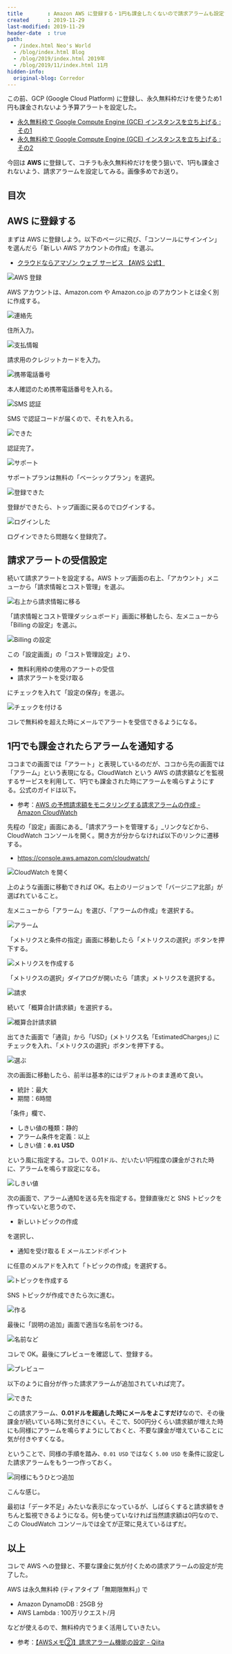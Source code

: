 ```yaml
---
title        : Amazon AWS に登録する・1円も課金したくないので請求アラームも設定する
created      : 2019-11-29
last-modified: 2019-11-29
header-date  : true
path:
  - /index.html Neo's World
  - /blog/index.html Blog
  - /blog/2019/index.html 2019年
  - /blog/2019/11/index.html 11月
hidden-info:
  original-blog: Corredor
---
```


この前、GCP (Google Cloud Platform) に登録し、永久無料枠だけを使うため1円も課金されないよう予算アラートを設定した。

- [永久無料枠で Google Compute Engine (GCE) インスタンスを立ち上げる : その1](/blog/2019/08/01-01.html)
- [永久無料枠で Google Compute Engine (GCE) インスタンスを立ち上げる : その2](/blog/2019/08/02-01.html)

今回は **AWS** に登録して、コチラも永久無料枠だけを使う狙いで、1円も課金されないよう、請求アラームを設定してみる。画像多めでお送り。

## 目次

## AWS に登録する

まずは AWS に登録しよう。以下のページに飛び、「コンソールにサインイン」を選んだら「新しい AWS アカウントの作成」を選ぶ。

- [クラウドならアマゾン ウェブ サービス 【AWS 公式】](https://aws.amazon.com/jp/)

![AWS 登録](29-01-01.png)

AWS アカウントは、Amazon.com や Amazon.co.jp のアカウントとは全く別に作成する。

![連絡先](29-01-02.png)

住所入力。

![支払情報](29-01-03.png)

請求用のクレジットカードを入力。

![携帯電話番号](29-01-04.png)

本人確認のため携帯電話番号を入れる。

![SMS 認証](29-01-05.png)

SMS で認証コードが届くので、それを入れる。

![できた](29-01-06.png)

認証完了。

![サポート](29-01-07.png)

サポートプランは無料の「ベーシックプラン」を選択。

![登録できた](29-01-08.png)

登録ができたら、トップ画面に戻るのでログインする。

![ログインした](29-01-09.png)

ログインできたら問題なく登録完了。

## 請求アラートの受信設定

続いて請求アラートを設定する。AWS トップ画面の右上、「アカウント」メニューから「請求情報とコスト管理」を選ぶ。

![右上から請求情報に移る](29-01-10.png)

「請求情報とコスト管理ダッシュボード」画面に移動したら、左メニューから「Billing の設定」を選ぶ。

![Billing の設定](29-01-11.png)

この「設定画面」の「コスト管理設定」より、

- 無料利用枠の使用のアラートの受信
- 請求アラートを受け取る

にチェックを入れて「設定の保存」を選ぶ。

![チェックを付ける](29-01-12.png)

コレで無料枠を超えた時にメールでアラートを受信できるようになる。

## 1円でも課金されたらアラームを通知する

ココまでの画面では「アラート」と表現しているのだが、ココから先の画面では「アラーム」という表現になる。CloudWatch という AWS の請求額などを監視するサービスを利用して、1円でも課金された時にアラームを鳴らすようにする。公式のガイドは以下。

- 参考：[AWS の予想請求額をモニタリングする請求アラームの作成 - Amazon CloudWatch](https://docs.aws.amazon.com/ja_jp/AmazonCloudWatch/latest/monitoring/monitor_estimated_charges_with_cloudwatch.html)

先程の「設定」画面にある_「請求アラートを管理する」_リンクなどから、CloudWatch コンソールを開く。開き方が分からなければ以下のリンクに遷移する。

- <https://console.aws.amazon.com/cloudwatch/>

![CloudWatch を開く](29-01-13.png)

上のような画面に移動できれば OK。右上のリージョンで「バージニア北部」が選ばれていること。

左メニューから「アラーム」を選び、「アラームの作成」を選択する。

![アラーム](29-01-14.png)

「メトリクスと条件の指定」画面に移動したら「メトリクスの選択」ボタンを押下する。

![メトリクスを作成する](29-01-15.png)

「メトリクスの選択」ダイアログが開いたら「請求」メトリクスを選択する。

![請求](29-01-16.png)

続いて「概算合計請求額」を選択する。

![概算合計請求額](29-01-17.png)

出てきた画面で「通貨」から「USD」(メトリクス名「EstimatedCharges」) にチェックを入れ、「メトリクスの選択」ボタンを押下する。

![選ぶ](29-01-18.png)

次の画面に移動したら、前半は基本的にはデフォルトのまま進めて良い。

- 統計：最大
- 期間：6時間

「条件」欄で、

- しきい値の種類：静的
- アラーム条件を定義：以上
- しきい値：**`0.01` USD**

という風に指定する。コレで、0.01ドル、だいたい1円程度の課金がされた時に、アラームを鳴らす設定になる。

![しきい値](29-01-19.png)

次の画面で、アラーム通知を送る先を指定する。登録直後だと SNS トピックを作っていないと思うので、

- 新しいトピックの作成

を選択し、

- 通知を受け取る E メールエンドポイント

に任意のメルアドを入れて「トピックの作成」を選択する。

![トピックを作成する](29-01-20.png)

SNS トピックが作成できたら次に進む。

![作る](29-01-21.png)

最後に「説明の追加」画面で適当な名前をつける。

![名前など](29-01-22.png)

コレで OK。最後にプレビューを確認して、登録する。

![プレビュー](29-01-23.png)

以下のように自分が作った請求アラームが追加されていれば完了。

![できた](29-01-24.png)

この請求アラーム、**0.01ドルを超過した時にメールをよこすだけ**なので、その後課金が続いている時に気付きにくい。そこで、500円分くらい請求額が増えた時にも同様にアラームを鳴らすようにしておくと、不要な課金が増えていることに気が付きやすくなる。

ということで、同様の手順を踏み、`0.01 USD` ではなく `5.00 USD` を条件に設定した請求アラームをもう一つ作っておく。

![同様にもうひとつ追加](29-01-25.png)

こんな感じ。

最初は「データ不足」みたいな表示になっているが、しばらくすると請求額をきちんと監視できるようになる。何も使っていなければ当然請求額は0円なので、この CloudWatch コンソールでは全てが正常に見えているはずだ。

## 以上

コレで AWS への登録と、不要な課金に気が付くための請求アラームの設定が完了した。

AWS は永久無料枠 (ティアタイプ「無期限無料」) で

- Amazon DynamoDB : 25GB 分
- AWS Lambda : 100万リクエスト/月

などが使えるので、無料枠内でうまく活用していきたい。

- 参考：[【AWSメモ②】請求アラーム機能の設定 - Qiita](https://qiita.com/Kento75/items/ca53d4266bc132cc13c6)
